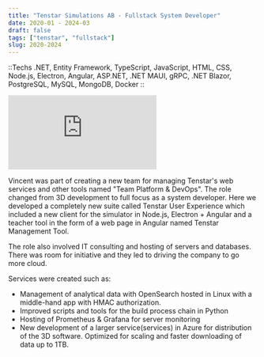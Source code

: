 ```yaml
---
title: "Tenstar Simulations AB - Fullstack System Developer"
date: 2020-01 - 2024-03
draft: false
tags: ["tenstar", "fullstack"]
slug: 2020-2024
---
```


::Techs
.NET, Entity Framework, TypeScript, JavaScript, HTML, CSS, Node.js, Electron, Angular, ASP.NET, .NET MAUI, gRPC, .NET Blazor, PostgreSQL, MySQL, MongoDB, Docker
::

<iframe src="https://www.youtube.com/embed/WAL6gTMo5DA?si=7jyYhqX2VYYzz3nH" title="YouTube video player" frameborder="0" allow="accelerometer; autoplay; clipboard-write; encrypted-media; gyroscope; picture-in-picture; web-share" allowfullscreen></iframe>


Vincent was part of creating a new team for managing Tenstar's web services and other tools named "Team Platform & DevOps". The role changed from 3D development to full focus as a system developer. Here we developed a completely new suite called Tenstar User Experience which included a new client for the simulator in Node.js, Electron + Angular and a teacher tool in the form of a web page in Angular named Tenstar Management Tool.

The role also involved IT consulting and hosting of servers and databases. There was room for initiative and they led to driving the company to go more cloud.

Services were created such as:
- Management of analytical data with OpenSearch hosted in Linux with a middle-hand app with HMAC authorization.
- Improved scripts and tools for the build process chain in Python
- Hosting of Prometheus & Grafana for server monitoring
- New development of a larger service(services) in Azure for distribution of the 3D software. Optimized for scaling and faster downloading of data up to 1TB.


